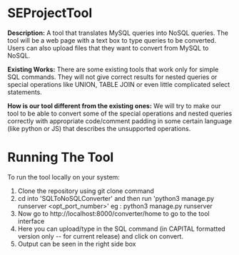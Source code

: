 # SEProjectTool
**Description:**
	A tool that translates MySQL queries into NoSQL queries. The tool will be a web page with a text box to type queries to be converted. Users can also upload files that they want to convert from MySQL to NoSQL.

**Existing Works:**
	There are some existing tools that work only for simple SQL commands. They will not give correct results for nested queries or special operations like UNION, TABLE JOIN or even little complicated select statements.

**How is our tool different from the existing ones:**
	We will try to make our tool to be able to convert some of the special operations and nested queries correctly with appropriate code/comment padding in some certain language (like python or JS) that describes the unsupported operations.

# Running The Tool
To run the tool locally on your system:
1. Clone the repository using git clone command
2. cd into 'SQLToNoSQLConverter' and then run 'python3 manage.py runserver <opt_port_number>'
	eg : python3 manage.py runserver
3. Now go to http://localhost:8000/converter/home to go to the tool interface
4. Here you can upload/type in the SQL command (in CAPITAL formatted version only -- for current release) and click on convert.
5. Output can be seen in the right side box
